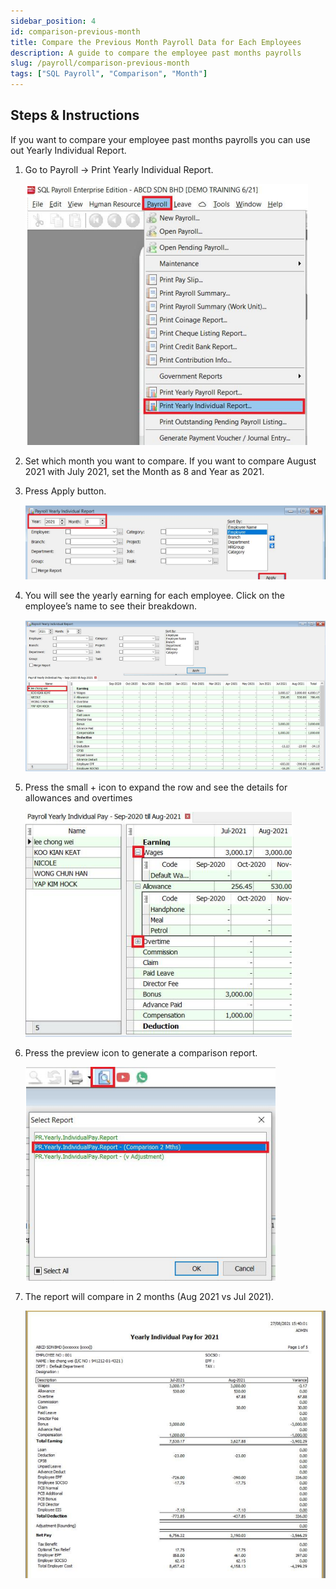 ```yaml
---
sidebar_position: 4
id: comparison-previous-month
title: Compare the Previous Month Payroll Data for Each Employees
description: A guide to compare the employee past months payrolls
slug: /payroll/comparison-previous-month
tags: ["SQL Payroll", "Comparison", "Month"]
---
```


## Steps & Instructions

If you want to compare your employee past months payrolls you can use out Yearly Individual Report.

1. Go to Payroll -> Print Yearly Individual Report.

    ![1](../../static/img/payroll/comparison-previous-month/1.png)

2. Set which month you want to compare. If you want to compare August 2021 with July 2021, set the Month as 8 and Year as 2021.

3. Press Apply button.

    ![2](../../static/img/payroll/comparison-previous-month/2.png)

4. You will see the yearly earning for each employee. Click on the employee’s name to see their breakdown.

    ![3](../../static/img/payroll/comparison-previous-month/3.png)

5. Press the small + icon to expand the row and see the details for allowances and overtimes

    ![4](../../static/img/payroll/comparison-previous-month/4.png)

6. Press the preview icon to generate a comparison report.

    ![5](../../static/img/payroll/comparison-previous-month/5.png)

7. The report will compare in 2 months (Aug 2021 vs Jul 2021).

    ![6](../../static/img/payroll/comparison-previous-month/6.png)
